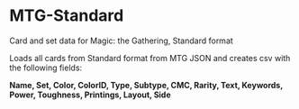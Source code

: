 # MTG-Standard
Card and set data for Magic: the Gathering, Standard format

Loads all cards from Standard format from MTG JSON and creates csv with the following fields:

**Name, Set, Color, ColorID, Type, Subtype, CMC, Rarity, Text, Keywords, Power, Toughness, Printings, Layout, Side**
